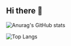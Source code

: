 ## Hi there 👋

![Anurag's GitHub stats](https://github-readme-stats.vercel.app/api?username=ysk1007&show_icons=true&theme=dracula)

![Top Langs](https://github-readme-stats.vercel.app/api/top-langs/?username=ysk1007&layout=compact&theme=dracula)
